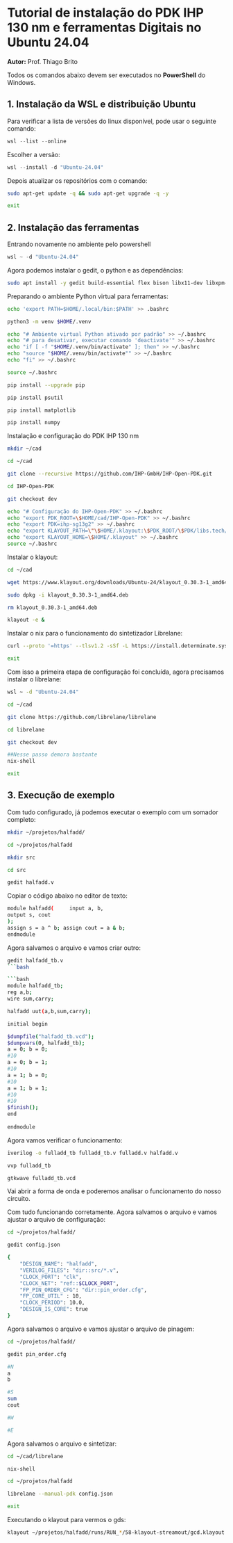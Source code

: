 # Tutorial de instalação do PDK IHP 130 nm e ferramentas Digitais no Ubuntu 24.04
**Autor:** Prof. Thiago Brito

Todos os comandos abaixo devem ser executados no **PowerShell** do Windows.

## 1. Instalação da WSL e distribuição Ubuntu
Para verificar a lista de versões do linux disponível, pode usar o seguinte comando:

```powershell
wsl --list --online
```

Escolher a versão:

```powershell
wsl --install -d "Ubuntu-24.04"
```

Depois atualizar os repositórios com o comando:

```bash
sudo apt-get update -q && sudo apt-get upgrade -q -y

exit
```

## 2. Instalação das ferramentas

Entrando novamente no ambiente pelo powershell

```powershell
wsl ~ -d "Ubuntu-24.04"
```

Agora podemos instalar o gedit, o python e as dependências:

```bash
sudo apt install -y gedit build-essential flex bison libx11-dev libxpm-dev libxext-dev libxft-dev tcl-dev tk-dev autoconf libtool libxaw7-dev libreadline-dev xterm libqt5designer5 libqt5multimedia5 libqt5opengl5t64 libqt5multimediawidgets5 libqt5printsupport5t64 libqt5sql5t64 libqt5xmlpatterns5 ruby ruby-dev libgit2-dev python3-venv python3-tk vim-gtk3 curl iverilog gtkwave
```

Preparando o ambiente Python virtual para ferramentas:

```bash
echo 'export PATH=$HOME/.local/bin:$PATH' >> .bashrc

python3 -m venv $HOME/.venv

echo "# Ambiente virtual Python ativado por padrão" >> ~/.bashrc
echo "# para desativar, executar comando 'deactivate'" >> ~/.bashrc
echo "if [ -f "$HOME/.venv/bin/activate" ]; then" >> ~/.bashrc
echo "source "$HOME/.venv/bin/activate"" >> ~/.bashrc
echo "fi" >> ~/.bashrc

source ~/.bashrc

pip install --upgrade pip

pip install psutil

pip install matplotlib

pip install numpy
```


Instalação e configuração do PDK IHP 130 nm

```bash
mkdir ~/cad

cd ~/cad

git clone --recursive https://github.com/IHP-GmbH/IHP-Open-PDK.git

cd IHP-Open-PDK

git checkout dev

echo "# Configuração do IHP-Open-PDK" >> ~/.bashrc
echo "export PDK_ROOT=\$HOME/cad/IHP-Open-PDK" >> ~/.bashrc
echo "export PDK=ihp-sg13g2" >> ~/.bashrc
echo "export KLAYOUT_PATH=\"\$HOME/.klayout:\$PDK_ROOT/\$PDK/libs.tech/klayout\"" >> ~/.bashrc
echo "export KLAYOUT_HOME=\$HOME/.klayout" >> ~/.bashrc
source ~/.bashrc
```

Instalar o klayout:

```bash
cd ~/cad

wget https://www.klayout.org/downloads/Ubuntu-24/klayout_0.30.3-1_amd64.deb

sudo dpkg -i klayout_0.30.3-1_amd64.deb

rm klayout_0.30.3-1_amd64.deb

klayout -e &
```

Instalar o nix para o funcionamento do sintetizador Librelane:

```bash
curl --proto '=https' --tlsv1.2 -sSf -L https://install.determinate.systems/nix | sh -s --install --no-confirm --extra-conf "extra-substituters=https://nix-cache.fossi-foundation.org extra-trusted-public-keys=nix-cache.fossi-foundation.org:3+K59iFwXqKsL7BNu6Guy0v+uTlwsxYQxjspXzqLYQs="

exit
```

Com isso a primeira etapa de configuração foi concluída, agora precisamos instalar o librelane:

```bash
wsl ~ -d "Ubuntu-24.04"

cd ~/cad

git clone https://github.com/librelane/librelane

cd librelane

git checkout dev

##Nesse passo demora bastante
nix-shell 

exit

```

## 3. Execução de exemplo
Com tudo configurado, já podemos executar o exemplo com um somador completo:

```bash
mkdir ~/projetos/halfadd/

cd ~/projetos/halfadd

mkdir src

cd src

gedit halfadd.v
```

Copiar o código abaixo no editor de texto:

```bash
module halfadd( 	input a, b, 
output s, cout
);
assign s = a ^ b; assign cout = a & b;
endmodule
```

Agora salvamos o arquivo e vamos criar outro:

```bash
gedit halfadd_tb.v
```bash

```bash
module halfadd_tb;
reg a,b;
wire sum,carry;

halfadd uut(a,b,sum,carry);

initial begin

$dumpfile("halfadd_tb.vcd");
$dumpvars(0, halfadd_tb);
a = 0; b = 0; 
#10
a = 0; b = 1;
#10
a = 1; b = 0;
#10
a = 1; b = 1;
#10
#10
$finish();
end
                
endmodule
```

Agora vamos verificar o funcionamento:

```bash
iverilog -o fulladd_tb fulladd_tb.v fulladd.v halfadd.v 

vvp fulladd_tb

gtkwave fulladd_tb.vcd
```

Vai abrir a forma de onda e poderemos analisar o funcionamento do nosso circuito.

Com tudo funcionando corretamente. Agora salvamos o arquivo e vamos ajustar o arquivo de configuração:

```bash
cd ~/projetos/halfadd/

gedit config.json

{
    "DESIGN_NAME": "halfadd",
    "VERILOG_FILES": "dir::src/*.v",
    "CLOCK_PORT": "clk",
    "CLOCK_NET": "ref::$CLOCK_PORT",
    "FP_PIN_ORDER_CFG": "dir::pin_order.cfg",
    "FP_CORE_UTIL" : 10,
    "CLOCK_PERIOD": 10.0,
    "DESIGN_IS_CORE": true
}
```

Agora salvamos o arquivo e vamos ajustar o arquivo de pinagem:

```bash
cd ~/projetos/halfadd/

gedit pin_order.cfg

#N
a
b

#S
sum
cout

#W

#E
```

Agora salvamos o arquivo e sintetizar:

```bash
cd ~/cad/librelane

nix-shell

cd ~/projetos/halfadd

librelane --manual-pdk config.json

exit

```

Executando o klayout para vermos o gds:

```bash
klayout ~/projetos/halfadd/runs/RUN_*/58-klayout-streamout/gcd.klayout.gds -nn $PDK_ROOT/$PDK/libs.tech/klayout/tech/sg13g2.lyt -l $PDK_ROOT/$PDK/libs.tech/klayout/tech/sg13g2.lyp

```
